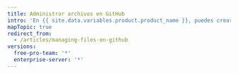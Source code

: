 ```yaml
---
title: Administrar archivos en GitHub
intro: 'En {{ site.data.variables.product.product_name }}, puedes crear, editar, mover y eliminar archivos en un repositorio.'
mapTopic: true
redirect_from:
  - /articles/managing-files-on-github
versions:
  free-pro-team: '*'
  enterprise-server: '*'
---
```


